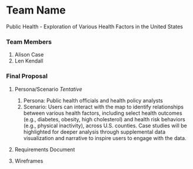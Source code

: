 # Team Name
Public Health - Exploration of Various Health Factors in the United States

### Team Members
1. Alison Case 
2. Len Kendall

### Final Proposal
1. Persona/Scenario *Tentative*
    1. Persona: Public health officials and health policy analysts
    2. Scenario: Users can interact with the map to identify relationships between various health factors, including select health outcomes (e.g., diabetes, obesity, high cholesterol) and health risk behaviors (e.g., physical inactivity), across U.S. counties. Case studies will be highlighted for deeper analysis through supplemental data visualization and narrative to inspire users to engage with the data.
2. Requirements Document

3. Wireframes






